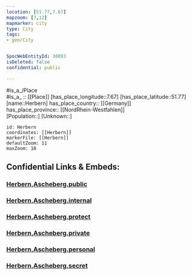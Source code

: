 ```yaml
---
location: [51.77,7.67] 
mapzoom: [7,12] 
mapmarker: city 
type: City
tags:
- geo/City


SpocWebEntityId: 30893
isDeleted: false
confidential: public

---
```

#is_a_/Place  
#is_a_ :: [[Place]] 
[has_place_longitude::7.67] 
[has_place_latitude::51.77] 
[name::Herbern] 
has_place_country:: [[Germany]]  
has_place_province:: [[NordRhein-Westfahlen]]  
[Population::] 
[Unknown::] 


```leaflet
id: Herbern
coordinates: [[Herbern]] 
markerFile: [[Herbern]] 
defaultZoom: 11 
maxZoom: 18
```


## Confidential Links & Embeds: 

### [Herbern,Ascheberg.public](/_public/\Earth\Continent\Europe\Europe~Central\Germany\Germany~West\Nordrhein-Westfalen\counties~NW\Coesfeld\cities~Coesfeld\AschebergHerbern,Ascheberg.public.md) 

### [Herbern,Ascheberg.internal](/_internal/\Earth\Continent\Europe\Europe~Central\Germany\Germany~West\Nordrhein-Westfalen\counties~NW\Coesfeld\cities~Coesfeld\AschebergHerbern,Ascheberg.internal.md) 

### [Herbern,Ascheberg.protect](/_protect/\Earth\Continent\Europe\Europe~Central\Germany\Germany~West\Nordrhein-Westfalen\counties~NW\Coesfeld\cities~Coesfeld\AschebergHerbern,Ascheberg.protect.md) 

### [Herbern,Ascheberg.private](/_private/\Earth\Continent\Europe\Europe~Central\Germany\Germany~West\Nordrhein-Westfalen\counties~NW\Coesfeld\cities~Coesfeld\AschebergHerbern,Ascheberg.private.md) 

### [Herbern,Ascheberg.personal](/_personal/\Earth\Continent\Europe\Europe~Central\Germany\Germany~West\Nordrhein-Westfalen\counties~NW\Coesfeld\cities~Coesfeld\AschebergHerbern,Ascheberg.personal.md) 

### [Herbern,Ascheberg.secret](/_secret/\Earth\Continent\Europe\Europe~Central\Germany\Germany~West\Nordrhein-Westfalen\counties~NW\Coesfeld\cities~Coesfeld\AschebergHerbern,Ascheberg.secret.md)


